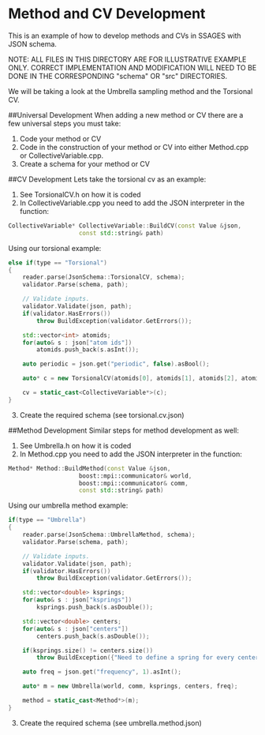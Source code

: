 Method and CV Development
============
This is an example of how to develop methods and CVs in SSAGES with JSON schema.

NOTE: ALL FILES IN THIS DIRECTORY ARE FOR ILLUSTRATIVE EXAMPLE ONLY. CORRECT IMPLEMENTATION AND MODIFICATION WILL NEED TO BE DONE IN THE CORRESPONDING "schema" OR "src" DIRECTORIES.

We will be taking a look at the Umbrella sampling method and the Torsional CV.

##Universal Development
When adding a new method or CV there are a few universal steps you must take:

1. Code your method or CV
2. Code in the construction of your method or CV into either Method.cpp or CollectiveVariable.cpp.
3. Create a schema for your method or CV

##CV Development
Lets take the torsional cv as an example:

1. See TorsionalCV.h on how it is coded
2. In CollectiveVariable.cpp you need to add the JSON interpreter in the function:

```C++
CollectiveVariable* CollectiveVariable::BuildCV(const Value &json, 
					const std::string& path)
```

Using our torsional example:

```C++
else if(type == "Torsional")
{
	reader.parse(JsonSchema::TorsionalCV, schema);
	validator.Parse(schema, path);

	// Validate inputs.
	validator.Validate(json, path);
	if(validator.HasErrors())
		throw BuildException(validator.GetErrors());

	std::vector<int> atomids;
	for(auto& s : json["atom ids"])
		atomids.push_back(s.asInt());

	auto periodic = json.get("periodic", false).asBool();

	auto* c = new TorsionalCV(atomids[0], atomids[1], atomids[2], atomids[3], periodic);

	cv = static_cast<CollectiveVariable*>(c);
}
```
3. Create the required schema (see torsional.cv.json)

##Method Development
Similar steps for method development as well:

1. See Umbrella.h on how it is coded
2. In Method.cpp you need to add the JSON interpreter in the function:

```C++
Method* Method::BuildMethod(const Value &json, 
					boost::mpi::communicator& world, 
					boost::mpi::communicator& comm,
					const std::string& path)
```

Using our umbrella method example:

```C++
if(type == "Umbrella")
{
	reader.parse(JsonSchema::UmbrellaMethod, schema);
	validator.Parse(schema, path);

	// Validate inputs.
	validator.Validate(json, path);
	if(validator.HasErrors())
		throw BuildException(validator.GetErrors());

	std::vector<double> ksprings;
	for(auto& s : json["ksprings"])
		ksprings.push_back(s.asDouble());

	std::vector<double> centers;
	for(auto& s : json["centers"])
		centers.push_back(s.asDouble());

	if(ksprings.size() != centers.size())
		throw BuildException({"Need to define a spring for every center or a center for every spring!"});

	auto freq = json.get("frequency", 1).asInt();

	auto* m = new Umbrella(world, comm, ksprings, centers, freq);

	method = static_cast<Method*>(m);
}
```

3. Create the required schema (see umbrella.method.json)